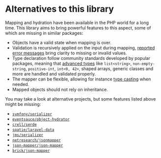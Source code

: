 # Alternatives to this library

Mapping and hydration have been available in the PHP world for a long time.
This library aims to bring powerful features to this aspect, some of which are
missing in similar packages:

- Objects have a valid state when mapping is over.
- Validation is recursively applied on the input during mapping, [reported 
  error messages] bring clarity to missing or invalid values.  
- Type declaration follow community standards developed by popular packages, 
  meaning that [advanced types] like `list<string>`, `non-empty-string`, 
  `positive-int`, `int<0, 42>`, shaped arrays, generic classes and more are 
  handled and validated properly.
- The mapper can be flexible, allowing for instance [type casting] when needed.
- Mapped objects should not rely on inheritance.

You may take a look at alternative projects, but some features listed above
might be missing:

- [`symfony/serializer`](https://github.com/symfony/serializer)
- [`eventsauce/object-hydrator`](https://github.com/EventSaucePHP/ObjectHydrator)
- [`crell/serde`](https://github.com/Crell/Serde)
- [`spatie/laravel-data`](https://github.com/spatie/laravel-data)
- [`jms/serializer`](https://github.com/schmittjoh/serializer)
- [`netresearch/jsonmapper`](https://github.com/cweiske/jsonmapper)
- [`json-mapper/json-mapper`](https://github.com/JsonMapper/JsonMapper)
- [`brick/json-mapper`](https://github.com/brick/json-mapper)

[reported error messages]: ../usage/validation-and-error-handling.md
[advanced types]: ../usage/type-reference.md
[type casting]: ../usage/type-strictness-and-flexibility.md#allowing-scalar-value-casting
